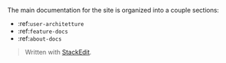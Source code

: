 
The main documentation for the site is organized into a couple sections:

* :ref:`user-architetture`
* :ref:`feature-docs`
* :ref:`about-docs`

> Written with [StackEdit](https://stackedit.io/).
<!--stackedit_data:
eyJoaXN0b3J5IjpbMjEwODQ1ODk2MCwtMTkxOTI0Mzg2N119
-->
